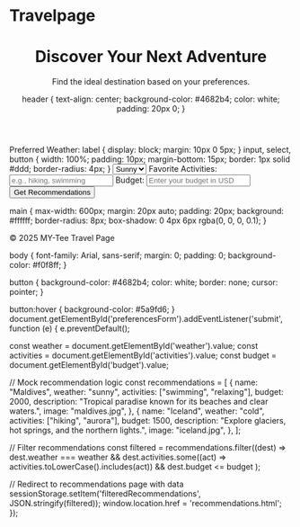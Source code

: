 # Travelpage
<!DOCTYPE html>
<html lang="en">
<head>
  <meta charset="UTF-8">
  <meta name="viewport" content="width=device-width, initial-scale=1.0">
  <title>Travel Page</title>
  <link rel="stylesheet" href="styles.css">
</head>
<body>
  <header>
    <h1>Discover Your Next Adventure</h1>
    <p>Find the ideal destination based on your preferences.</p>
header {
  text-align: center;
  background-color: #4682b4;
  color: white;
  padding: 20px 0;
}
  </header>
  <main>
    <form id="preferencesForm">
      <label for="weather">Preferred Weather: 
  label {
  display: block;
  margin: 10px 0 5px;
}
        input, select, button {
  width: 100%;
  padding: 10px;
  margin-bottom: 15px;
  border: 1px solid #ddd;
  border-radius: 4px;
}</label>
      <select id="weather" name="weather">
        <option value="sunny">Sunny</option>
        <option value="cold">Cold</option>
        <option value="rainy">Rainy</option>
      </select>
      <label for="activities">Favorite Activities:</label>
      <input type="text" id="activities" name="activities" placeholder="e.g., hiking, swimming">
      <label for="budget">Budget:</label>
      <input type="number" id="budget" name="budget" placeholder="Enter your budget in USD">
      <button type="submit">Get Recommendations</button>
    </form>
  main {
  max-width: 600px;
  margin: 20px auto;
  padding: 20px;
  background: #ffffff;
  border-radius: 8px;
  box-shadow: 0 4px 6px rgba(0, 0, 0, 0.1);
  }
  </main>
  <footer>
    <p>© 2025 MY-Tee Travel Page</p>
  </footer>
  <script src="scripts.js"></script>
  body {
  font-family: Arial, sans-serif;
  margin: 0;
  padding: 0;
  background-color: #f0f8ff;
  }
</body>
</html>







button {
  background-color: #4682b4;
  color: white;
  border: none;
  cursor: pointer;
}

button:hover {
  background-color: #5a9fd6;
}
document.getElementById('preferencesForm').addEventListener('submit', function (e) {
  e.preventDefault();
  
  const weather = document.getElementById('weather').value;
  const activities = document.getElementById('activities').value;
  const budget = document.getElementById('budget').value;

  // Mock recommendation logic
  const recommendations = [
    {
      name: "Maldives",
      weather: "sunny",
      activities: ["swimming", "relaxing"],
      budget: 2000,
      description: "Tropical paradise known for its beaches and clear waters.",
      image: "maldives.jpg",
    },
    {
      name: "Iceland",
      weather: "cold",
      activities: ["hiking", "aurora"],
      budget: 1500,
      description: "Explore glaciers, hot springs, and the northern lights.",
      image: "iceland.jpg",
    },
  ];

  // Filter recommendations
  const filtered = recommendations.filter((dest) => 
    dest.weather === weather &&
    dest.activities.some((act) => activities.toLowerCase().includes(act)) &&
    dest.budget <= budget
  );

  // Redirect to recommendations page with data
  sessionStorage.setItem('filteredRecommendations', JSON.stringify(filtered));
  window.location.href = 'recommendations.html';
});
